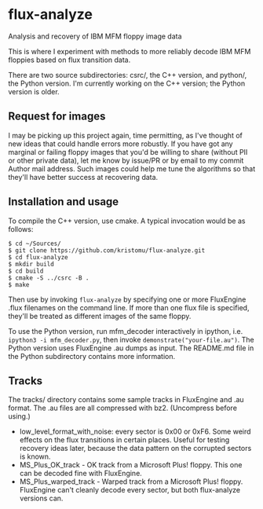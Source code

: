 # flux-analyze
Analysis and recovery of IBM MFM floppy image data

This is where I experiment with methods to more reliably decode IBM MFM floppies
based on flux transition data.

There are two source subdirectories: csrc/, the C++ version, and python/, the
Python version. I'm currently working on the C++ version; the Python version is
older.

## Request for images

I may be picking up this project again, time permitting, as I've thought of new
ideas that could handle errors more robustly. If you have got any marginal or
failing floppy images that you'd be willing to share (without PII or other
private data), let me know by issue/PR or by email to my commit Author mail
address. Such images could help me tune the algorithms so that they'll have
better success at recovering data.

## Installation and usage

To compile the C++ version, use cmake. A typical invocation would be
as follows:

    $ cd ~/Sources/
    $ git clone https://github.com/kristomu/flux-analyze.git
    $ cd flux-analyze
    $ mkdir build
    $ cd build
    $ cmake -S ../csrc -B .
    $ make

Then use by invoking `flux-analyze` by specifying one or more FluxEngine .flux
filenames on the command line. If more than one flux file is specified, they'll
be treated as different images of the same floppy.

To use the Python version, run mfm_decoder interactively in ipython, i.e.
`ipython3 -i mfm_decoder.py`, then invoke `demonstrate("your-file.au")`. The
Python version uses FluxEngine .au dumps as input. The README.md file in the
Python subdirectory contains more information.

## Tracks

The tracks/ directory contains some sample tracks in FluxEngine and .au format.
The .au files are all compressed with bz2. (Uncompress before using.)

- low_level_format_with_noise: every sector is 0x00 or 0xF6. Some weird effects on the flux transitions in certain places. Useful for testing recovery ideas later, because the data pattern on the corrupted sectors is known.
- MS_Plus_OK_track - OK track from a Microsoft Plus! floppy. This one can be decoded fine with FluxEngine.
- MS_Plus_warped_track - Warped track from a Microsoft Plus! floppy. FluxEngine can't cleanly decode every sector, but both flux-analyze versions can.
